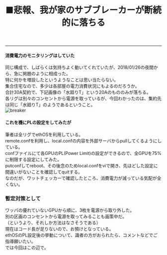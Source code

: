 ﻿---
layout: post
title: ■悲報、我が家のサブブレーカーが断続的に落ちる
---
---

#### **消費電力のモニタリングはしていた**
同じ構成で、しばらくは気持ちよく動いてくれていたが、2018/01/26の夜間から、急に掲題のように相成った。  
特に何かを増設したというようなことは思い当たらない。  
集合住宅なので、多少は各部屋の電力消費状況にもよるのだろうか。  
合計30A契約で、下記画像の「水廻りT」という20Aのもののみが落ちる。  
各リグは別々のコンセントから電源を取っているが、今回わかったのは、集約先は同じ「水廻りT」のようであるということ。  
![breaker](https://beni2nd.github.io/images/mining0001.jpg "mining0001")  


#### **これを機にPLの設定をしてみたが**

筆者は全リグでethOSを利用している。  
remote.confを利用し、local.confの内容を外部サーバからpullしてくるようにしている。  
confファイルにて各GPUのPL(Power Limit)の設定ができるので、全GPUを75%に制限する設定にしてみた。  
putconfしてreboot、その後念のためlocal.confをviで開き、先ほどした設定に間違いがないことを確認してquitする。  
なのだが、ワットチェッカーで確認したところ、消費電力が減っている気配が全くない。  



### **暫定対策として**
ワッパの優れていないGPUから順に、3枚を電源から取り外した。  
別の区画のコンセントから電源を取ってみることも画策中だ。  
（というより、それしか方法はなさそうである）  
現在はコード長が足りないので、お預けとなっている。  
ethOSのPL設定後の挙動について、識者の方がおられたら、コメントなどでご指導願いたい。  
では今回はこの辺で。  
